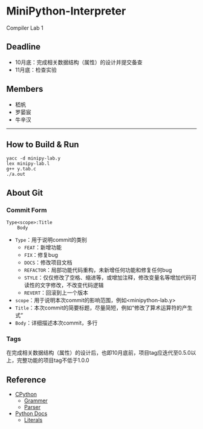 # MiniPython-Interpreter
Compiler Lab 1

## Deadline
- 10月底：完成相关数据结构（属性）的设计并提交备查
- 11月底：检查实验

## Members
- 嵇帆
- 罗晏宸
- 牛辛汉

***
## How to Build & Run
```shell
yacc -d minipy-lab.y
lex minipy-lab.l
g++ y.tab.c
./a.out
```
## About Git
### Commit Form
```
Type<scope>:Title
	Body
```
- `Type`：用于说明commit的类别
    - `FEAT`：新增功能
    - `FIX`：修复bug
    - `DOCS`：修改项目文档
    - `REFACTOR`：局部功能代码重构，未新增任何功能和修复任何bug
    - `STYLE`：仅仅修改了空格、缩进等，或增加注释，修改变量名等增加代码可读性的文字修改，不改变代码逻辑
    - `REVERT`：回滚到上一个版本
- `scope`：用于说明本次commit的影响范围，例如<minipython-lab.y>
- `Title`：本次commit的简要标题，尽量简短，例如“修改了算术运算符的产生式”
- `Body`：详细描述本次commit，多行

### Tags
在完成相关数据结构（属性）的设计后，也即10月底前，项目tag应迭代至0.5.0以上，完整功能的项目tag不低于1.0.0

## Reference
- [CPython](https://github.com/python/cpython/)
    - [Grammer](https://github.com/python/cpython/tree/master/Grammer)
    - [Parser](https://github.com/python/cpython/tree/master/Parser)
- [Python Docs](https://docs.python.org/3/)
    - [Literals](https://docs.python.org/3/reference/lexical_analysis.html#literals)